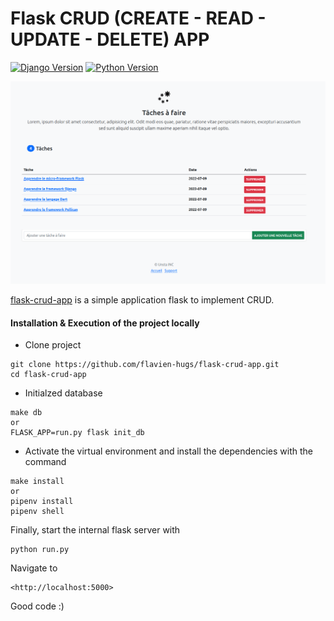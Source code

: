 # Flask CRUD (CREATE - READ - UPDATE - DELETE) APP

[![Django Version](https://img.shields.io/badge/Django-Version3-success.svg)](https://www.djangoproject.com)
[![Python Version](https://img.shields.io/badge/Python-3.6-brightgreen.svg)](https://www.python.com)

![Flask CRUD](https://github.com/flavien-hugs/flask-crud-app/blob/main/screenshort.png)

[flask-crud-app](https://github.com/flavien-hugs/flask-crud-app/) is a simple application flask to implement CRUD.

#### Installation & Execution of the project locally

* Clone project
```
git clone https://github.com/flavien-hugs/flask-crud-app.git
cd flask-crud-app
```

* Initialzed database
```
make db
or
FLASK_APP=run.py flask init_db
```

* Activate the virtual environment and install the dependencies with the command
```
make install
or 
pipenv install
pipenv shell
```

Finally, start the internal flask server with
```
python run.py
```

Navigate to
```
<http://localhost:5000>
```

Good code :)
